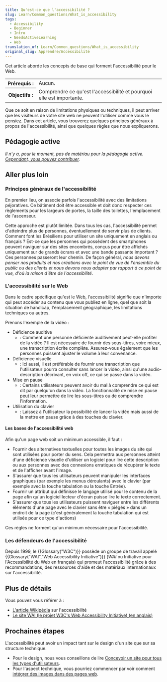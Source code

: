 ```yaml
---
title: Qu'est-ce que l'accessibilité ?
slug: Learn/Common_questions/What_is_accessibility
tags:
  - Accessibility
  - Beginner
  - Intro
  - NeedsActiveLearning
  - Web
translation_of: Learn/Common_questions/What_is_accessibility
original_slug: Apprendre/Accessibilité
---
```

Cet article aborde les concepts de base qui forment l'accessibilité pour le Web.

<table class="standard-table">
  <tbody>
    <tr>
      <th scope="row">Prérequis&nbsp;:</th>
      <td>Aucun.</td>
    </tr>
    <tr>
      <th scope="row">Objectifs&nbsp;:</th>
      <td>
        Comprendre ce qu'est l'accessibilité et pourquoi elle est importante.
      </td>
    </tr>
  </tbody>
</table>

Que ce soit en raison de limitations physiques ou techniques, il peut arriver que les visiteurs de votre site web ne peuvent l'utiliser comme vous le pensiez. Dans cet article, vous trouverez quelques principes généraux à propos de l'accessibilité, ainsi que quelques règles que nous expliquerons.

## Pédagogie active

_Il n'y a, pour le moment, pas de matériau pour la pédagogie active. [Cependant, vous pouvez contribuer](/fr/docs/MDN/D%C3%A9buter_sur_MDN)._

## Aller plus loin

### Principes généraux de l'accessibilité

En premier lieu, on associe parfois l'accessibilité avec des limitations péjoratives. Ce bâtiment doit être accessible et doit donc respecter ces règlements pour les largeurs de portes, la taille des toilettes, l'emplacement de l'ascenseur.

Cette approche est plutôt limitée. Dans tous les cas, l'accessibilité permet d'atteindre plus de personnes, éventuellement de servir plus de clients. Comment font les Brésiliens pour utiliser un site uniquement en anglais ou français ? Est-ce que les personnes qui possèdent des smartphones peuvent naviguer sur des sites encombrés, conçus pour être affichés uniquement sur de grands écrans et avec une bande passante important ? Ces personnes passeront leur chemin. De façon général, _nous devons penser nos produits et nos créations avec le point de vue de l'ensemble du public ou des clients et nous devons nous adapter par rapport à ce point de vue, d'où la raison d'être de l'accessibilité_.

### L'accessibilité sur le Web

Dans le cadre spécifique qu'est le Web, l'accessibilité signifie que n'importe qui peut accéder au contenu que vous publiez en ligne, quel que soit la situation de handicap, l'emplacement géographique, les limitations techniques ou autres.

Prenons l'exemple de la vidéo :

- Déficience auditive
  - : Comment une personne déficiente auditivement peut-elle profiter de la vidéo ? Il est nécessaire de fournir des sous-titres, voire mieux, une transcription écrite complète. Assurez-vous également que les personnes puissent ajuster le volume à leur convenance.
- Déficience visuelle
  - : Ici aussi, il est préférable de fournir une transcription que l'utilisateur pourra consulter sans lancer la vidéo, ainsi qu'une audio-description décrivant, en voix off, ce qui se passe dans la vidéo.
- Mise en pause
  - : Certains utilisateurs peuvent avoir du mal à comprendre ce qui est dit par quelqu'un dans la vidéo. La fonctionnalité de mise en pause peut leur permettre de lire les sous-titres ou de comprendre l'information.
- Utilisation du clavier
  - : Laissez à l'utilisateur la possibilité de lancer la vidéo mais aussi de la mettre en pause grâce à des touches du clavier.

#### Les bases de l'accessibilité web

Afin qu'un page web soit un minimum accessible, il faut :

- Fournir des alternatives textuelles pour toutes les images du site qui sont utilisées pour porter du sens. Cela permettra aux personnes atteint d'une déficience visuelle d'utiliser un logiciel pour lire cette description ou aux personnes avec des connexions erratiques de récupérer le texte et de l'afficher avant l'image.
- S'assurer que tous les utilisateurs peuvent manipuler les interfaces graphiques (par exemple les menus déroulants) avec le clavier (par exemple avec la touche tabulation ou la touche Entrée).
- Fournir un attribut qui définisse le langage utilisé pour le contenu de la page afin qu'un logiciel lecteur d'écran puisse lire le texte correctement.
- S'assurer que tous les utilisateurs puissent naviguer entre les différents éléments d'une page avec le clavier sans être « piégés » dans un endroit de la page (c'est généralement la touche tabulation qui est utilisée pour ce type d'actions)

Ces règles ne forment qu'un minimum nécessaire pour l'accessibilité.

### Les défendeurs de l'accessibilité

Depuis 1999, le {{Glossary("W3C")}} possède un groupe de travail appelé {{Glossary("WAI","Web Accessibility Initiative")}} (_WAI_ ou Initiative pour l'Accessibilité du Web en français) qui promeut l'accessibilité grâce à des recommandations, des ressources d'aide et des matériaux internationaux sur l'accessibilité.

## Plus de détails

Vous pouvez vous référer à :

- [L'article Wikipédia](https://fr.wikipedia.org/wiki/Accessibilit%C3%A9) sur l'accessibilité
- [Le site WAI (le projet W3C's Web Accessibility Initiative) (en anglais)](http://www.w3.org/WAI/)

## Prochaines étapes

L'accessibilité peut avoir un impact tant sur le design d'un site que sur sa structure technique.

- Pour le design, nous vous conseillons de lire [Concevoir un site pour tous les types d'utilisateurs](/fr/Apprendre/Concevoir_site_tous_types_utilisateurs).
- Pour l'aspect technique, vous pourriez commencer par voir comment [intégrer des images dans des pages web](/fr/Apprendre/HTML/Howto/Add_images_to_a_webpage).
